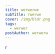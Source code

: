 ```yaml
---
title: werwerwe
subTitle: rwerwe
cover: /img/bldr.png
tags:
  - werwer
postAuthor: werwerw
---
```

r
